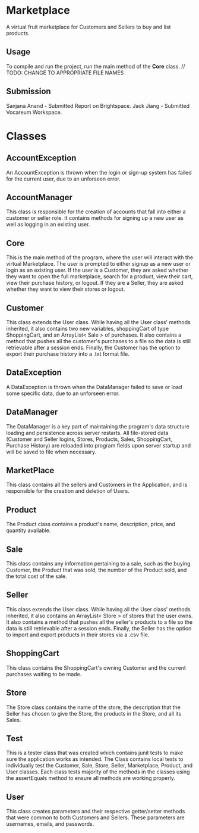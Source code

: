 # Marketplace

A virtual fruit marketplace for Customers and Sellers to buy and list products. 


## Usage

To compile and run the project, run the main method of the **Core** class. // TODO: CHANGE TO APPROPRIATE FILE NAMES

## Submission

Sanjana Anand - Submitted Report on Brightspace.
Jack Jiang - Submitted Vocareum Workspace.

# Classes

## AccountException
An AccountException is thrown when the login or sign-up system has failed for the current user, due to an unforseen error.

## AccountManager

This class is responsible for the creation of accounts that fall into either a customer or seller role. It contains methods for signing up a new user as well as logging in an existing user.

## Core
This is the main method of the program, where the user will interact with the virtual Marketplace. The user is prompted to either signup as a new user or login as an existing user. If the user is a Customer, they are asked whether they want to open the full marketplace, search for a product, view their cart, view their purchase history, or logout. If they are a Seller, they are asked whether they want to view their stores or logout. 

## Customer
This class extends the User class. While having all the User class' methods inherited, it also contains two new variables, shoppingCart of type ShoppingCart, and an ArrayList< Sale > of purchases. It also contains a method that pushes all the customer's purchases to a file so the data is still retrievable after a session ends. Finally, the Customer has the option to export their purchase history into a .txt format file.

## DataException
A DataException is thrown when the DataManager failed to save or load some specific data, due to an unforseen error.

## DataManager
The DataManager is a key part of maintaining the program's data structure loading and persistence across server restarts. All file-stored data (Customer and Seller logins, Stores, Products, Sales, ShoppingCart, Purchase History) are reloaded into program fields upon server startup and will be saved to file when necessary.

## MarketPlace
This class contains all the sellers and Customers in the Application, and is responsible for the creation and deletion of Users. 

## Product
The Product class contains a product's name, description, price, and quantity available.

## Sale
This class contains any information pertaining to a sale, such as the buying Customer, the Product that was sold, the number of the Product sold, and the total cost of the sale.

## Seller
This class extends the User class. While having all the User class' methods inherited, it also contains an ArrayList< Store > of stores that the user owns. It also contains a method that pushes all the seller's products to a file so the data is still retrievable after a session ends. Finally, the Seller has the option to import and export products in their stores via a .csv file. 

## ShoppingCart
This class contains the ShoppingCart's owning Customer and the current purchases waiting to be made.

## Store
The Store class contains the name of the store, the description that the Seller has chosen to give the Store, the products in the Store, and all its Sales. 

## Test
This is a tester class that was created which contains junit tests to make sure the application works as intended. The Class contains local tests to individually test the Customer, Sale, Store, Seller, Marketplace, Product, and User classes. Each class tests majority of the methods in the classes using the assertEquals method to ensure all methods are working properly.

## User
This class creates parameters and their respective getter/setter methods that were common to both Customers and Sellers. These parameters are usernames, emails, and passwords.

